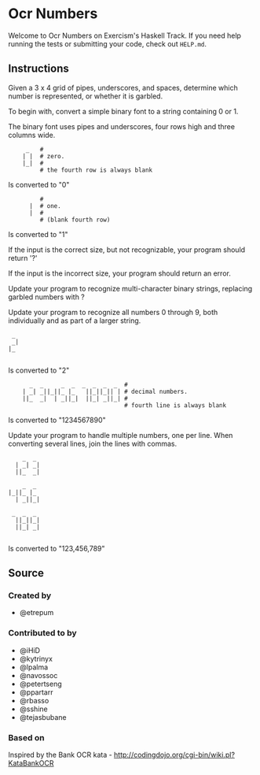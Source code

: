 # Ocr Numbers

Welcome to Ocr Numbers on Exercism's Haskell Track.
If you need help running the tests or submitting your code, check out `HELP.md`.

## Instructions

Given a 3 x 4 grid of pipes, underscores, and spaces, determine which number is
represented, or whether it is garbled.

To begin with, convert a simple binary font to a string containing 0 or 1.

The binary font uses pipes and underscores, four rows high and three columns wide.

```text
     _   #
    | |  # zero.
    |_|  #
         # the fourth row is always blank
```

Is converted to "0"

```text
         #
      |  # one.
      |  #
         # (blank fourth row)
```

Is converted to "1"

If the input is the correct size, but not recognizable, your program should return '?'

If the input is the incorrect size, your program should return an error.

Update your program to recognize multi-character binary strings, replacing garbled numbers with ?

Update your program to recognize all numbers 0 through 9, both individually and as part of a larger string.

```text
 _ 
 _|
|_ 
   
```

Is converted to "2"

```text
      _  _     _  _  _  _  _  _  #
    | _| _||_||_ |_   ||_||_|| | # decimal numbers.
    ||_  _|  | _||_|  ||_| _||_| #
                                 # fourth line is always blank
```

Is converted to "1234567890"

Update your program to handle multiple numbers, one per line. When converting several lines, join the lines with commas.

```text
    _  _ 
  | _| _|
  ||_  _|
         
    _  _ 
|_||_ |_ 
  | _||_|
         
 _  _  _ 
  ||_||_|
  ||_| _|
         
```

Is converted to "123,456,789"

## Source

### Created by

- @etrepum

### Contributed to by

- @iHiD
- @kytrinyx
- @lpalma
- @navossoc
- @petertseng
- @ppartarr
- @rbasso
- @sshine
- @tejasbubane

### Based on

Inspired by the Bank OCR kata - http://codingdojo.org/cgi-bin/wiki.pl?KataBankOCR